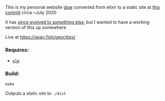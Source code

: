 This is my personal website [glue](https://github.com/seanbreckenridge/glue) converted from elixir to a static site at [this commit](https://github.com/seanbreckenridge/glue/tree/b163eec87183a32758f786363a99b91fe6009eda) circa ~July 2020

It has [since evolved to something else](https://sean.fish/), but I wanted to have a working version of this up somewhere

Live at <https://sean.fish/geocities/>

### Requires:

- [`elm`](https://elm-lang.org/)

### Build:

```
make
```

Outputs a static site to `./dist`
